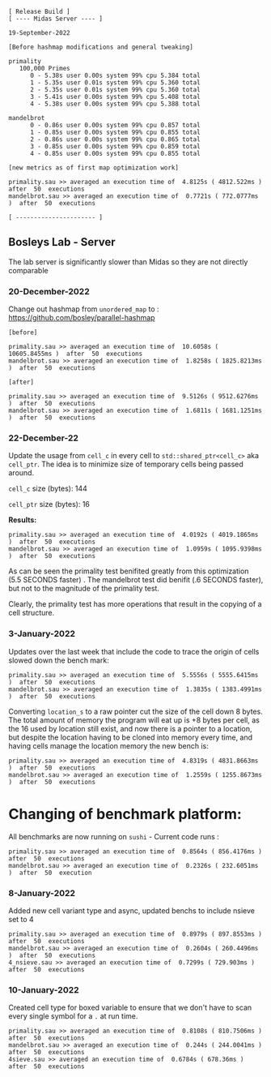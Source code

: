 
```
[ Release Build ]
[ ---- Midas Server ---- ]

19-September-2022

[Before hashmap modifications and general tweaking]

primality
   100,000 Primes
      0 - 5.38s user 0.00s system 99% cpu 5.384 total
      1 - 5.35s user 0.01s system 99% cpu 5.360 total
      2 - 5.35s user 0.01s system 99% cpu 5.360 total
      3 - 5.41s user 0.00s system 99% cpu 5.408 total
      4 - 5.38s user 0.00s system 99% cpu 5.388 total

mandelbrot
      0 - 0.86s user 0.00s system 99% cpu 0.857 total
      1 - 0.85s user 0.00s system 99% cpu 0.855 total
      2 - 0.86s user 0.00s system 99% cpu 0.865 total
      3 - 0.85s user 0.00s system 99% cpu 0.859 total
      4 - 0.85s user 0.00s system 99% cpu 0.855 total

[new metrics as of first map optimization work]

primality.sau >> averaged an execution time of  4.8125s ( 4812.522ms )  after  50  executions
mandelbrot.sau >> averaged an execution time of  0.7721s ( 772.0777ms )  after  50  executions

[ ---------------------- ]
```

## Bosleys Lab - Server

The lab server is significantly slower than Midas so they are not directly comparable

### 20-December-2022

Change out hashmap from `unordered_map` to :
https://github.com/bosley/parallel-hashmap

```
[before]

primality.sau >> averaged an execution time of  10.6058s ( 10605.8455ms )  after  50  executions
mandelbrot.sau >> averaged an execution time of  1.8258s ( 1825.8213ms )  after  50  executions

[after]

primality.sau >> averaged an execution time of  9.5126s ( 9512.6276ms )  after  50  executions
mandelbrot.sau >> averaged an execution time of  1.6811s ( 1681.1251ms )  after  50  executions
```

### 22-December-22

Update the usage from `cell_c` in every cell to `std::shared_ptr<cell_c>` aka `cell_ptr`. The idea is to minimize size
of temporary cells being passed around.


`cell_c` size (bytes): 144

`cell_ptr` size (bytes): 16

**Results:**
```
primality.sau >> averaged an execution time of  4.0192s ( 4019.1865ms )  after  50  executions
mandelbrot.sau >> averaged an execution time of  1.0959s ( 1095.9398ms )  after  50  executions
```

As can be seen the primality test benifited greatly from this optimization (5.5 SECONDS faster) . The mandelbrot test did benifit (.6 SECONDS faster), but not to the magnitude of the primality test.

Clearly, the primality test has more operations that result in the copying of a cell structure.


### 3-January-2022

Updates over the last week that include the code to trace the origin of cells slowed down the bench mark:

```
primality.sau >> averaged an execution time of  5.5556s ( 5555.6415ms )  after  50  executions
mandelbrot.sau >> averaged an execution time of  1.3835s ( 1383.4991ms )  after  50  executions
```

Converting `location_s` to a raw pointer cut the size of the cell down 8 bytes. The total amount of memory the program will eat up is +8 bytes per cell, as the 16 used by location still exist, and now there is a pointer to a location, but despite the location
having to be cloned into memory every time, and having cells manage the location memory the new bench is:

```
primality.sau >> averaged an execution time of  4.8319s ( 4831.8663ms )  after  50  executions
mandelbrot.sau >> averaged an execution time of  1.2559s ( 1255.8673ms )  after  50  executions
```


# Changing of benchmark platform:

All benchmarks are now running on `sushi` - Current code runs : 

```
primality.sau >> averaged an execution time of  0.8564s ( 856.4176ms )  after  50  executions
mandelbrot.sau >> averaged an execution time of  0.2326s ( 232.6051ms )  after  50  execution
```

### 8-January-2022

Added new cell variant type and async, updated benchs to include nsieve set to 4

```
primality.sau >> averaged an execution time of  0.8979s ( 897.8553ms )  after  50  executions
mandelbrot.sau >> averaged an execution time of  0.2604s ( 260.4496ms )  after  50  executions
4_nsieve.sau >> averaged an execution time of  0.7299s ( 729.903ms )  after  50  executions
```

### 10-January-2022

Created cell type for boxed variable to ensure that we don't have to scan every single
symbol for a `.` at run time.
```
primality.sau >> averaged an execution time of  0.8108s ( 810.7506ms )  after  50  executions
mandelbrot.sau >> averaged an execution time of  0.244s ( 244.0041ms )  after  50  executions
4sieve.sau >> averaged an execution time of  0.6784s ( 678.36ms )  after  50  executions
```